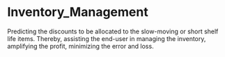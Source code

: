# Inventory_Management

Predicting the discounts to be allocated to the slow-moving or short shelf life items.
Thereby, assisting the end-user in managing the inventory, amplifying the profit,  minimizing the error and loss.
